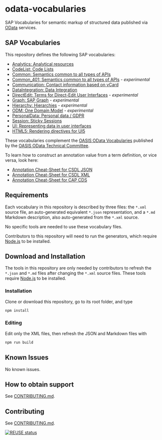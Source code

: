 # odata-vocabularies

SAP Vocabularies for semantic markup of structured data published via [OData](https://www.odata.org) services.

## SAP Vocabularies

This repository defines the following SAP vocabularies:

- [Analytics: Analytical resources](vocabularies/Analytics.md)
- [CodeList: Code Lists](vocabularies/CodeList.md)
- [Common: Semantics common to all types of APIs](vocabularies/Common.md)
- [Common_401: Semantics common to all types of APIs](vocabularies/Common_401.md) - _experimental_
- [Communication: Contact information based on vCard](vocabularies/Communication.md)
- [DataIntegration: Data Integration](vocabularies/DataIntegration.md)
- [DirectEdit: Terms for Direct-Edit User Interfaces](vocabularies/DirectEdit.md) - _experimental_
- [Graph: SAP Graph](vocabularies/Graph.md) - _experimental_
- [Hierarchy: Hierarchies](vocabularies/Hierarchy.md) - _experimental_
- [ODM: One Domain Model](vocabularies/ODM.md) - _experimental_
- [PersonalData: Personal data / GDPR](vocabularies/PersonalData.md)
- [Session: Sticky Sessions](vocabularies/Session.md)
- [UI: Representing data in user interfaces](vocabularies/UI.md)
- [HTML5: Rendering directives for UI5](vocabularies/HTML5.md)

These vocabularies complement the [OASIS OData Vocabularies](https://github.com/oasis-tcs/odata-vocabularies) published by the [OASIS OData Technical Committee](https://www.oasis-open.org/committees/odata).

To learn how to construct an annotation value from a term definition, or vice versa, look here:

- [Annotation Cheat-Sheet for CSDL JSON](https://oasis-tcs.github.io/odata-vocabularies/docs/annotation-cheat-sheet-json.html)
- [Annotation Cheat-Sheet for CSDL XML](https://oasis-tcs.github.io/odata-vocabularies/docs/annotation-cheat-sheet.html)
- [Annotation Cheat-Sheet for CAP CDS](https://sap.github.io/odata-vocabularies/docs/annotation-cheat-sheet-cap.html)

## Requirements

Each vocabulary in this repository is described by three files: the `*.xml` source file, an auto-generated equivalent `*.json` representation, and a `*.md` Markdown description, also auto-generated from the `*.xml` source.

No specific tools are needed to use these vocabulary files.

Contributors to this repository will need to run the generators, which require [Node.js](https://nodejs.org/) to be installed.

## Download and Installation

The tools in this repository are only needed by contributors to refresh the `*.json` and `*.md` files after changing the `*.xml` source files. These tools require [Node.js](https://nodejs.org/) to be installed.

### Installation

Clone or download this repository, go to its root folder, and type

```sh
npm install
```

### Editing

Edit only the XML files, then refresh the JSON and Markdown files with

```sh
npm run build
```

## Known Issues

No known issues.

## How to obtain support

See [CONTRIBUTING.md](CONTRIBUTING.md).

## Contributing

See [CONTRIBUTING.md](CONTRIBUTING.md).

[![REUSE status](https://api.reuse.software/badge/github.com/SAP/odata-vocabularies)](https://api.reuse.software/info/github.com/SAP/odata-vocabularies)
